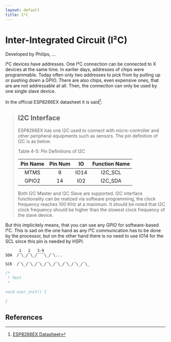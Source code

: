 ```yaml
---
layout: default
title: I²C
---
```


Inter-Integrated Circuit (I²C)
==============================

Developed by Philips, ...

I²C devices have addresses.
One I²C connection can be connected to X devices at the same time.
In earlier days, addresses of chips were programmable.
Today often only two addresses to pick from by pulling up or pushing down a GPIO.
There are also chips, even expensive ones, that are are not addressable at all.
Then, the connection can only be used by one single slave device.

In the official ESP8266EX datasheet it is said[^datasheet]:

> I2C Interface
> -------------
>
> ESP8266EX has one I2C used to connect with micro-controller and other peripheral equipments such as sensors.
> The pin definition of I2C is as below.
>
> Table 4-5: Pin Definitions of I2C
>
> | Pin Name | Pin Num | IO    | Function Name |
> |:--------:|:-------:|:-----:|:-------------:|
> | MTMS     | 9       | IO14  | I2C_SCL       |
> | GPIO2    | 14      | IO2   | I2C_SDA       |
>
> Both I2C Master and I2C Slave are supported.
> I2C interface functionality can be realized via software programming, the clock frequency reaches 100 KHz at a maximum.
> It should be noted that I2C clock frequency should be higher than the slowest clock frequency of the slave device.

But this implicitely means, that you can use any GPIO for software-based I²C.
This is sad on the one hand as any I²C communication has to be done by the processor, but on the other hand there is no need to use IO14 for the SCL since this pin is needed by HSPI.

```
      1   2   3-9
SDA  /‾\_/‾\_/‾‾‾\_/‾\...

SCK  /‾\_/‾\_/‾\_/‾\_/‾\_/‾\_/‾\_/‾\_
```


```c
/*
 * Test
 *

void user_init() {
    
}
```

References
----------

[^datasheet]: [ESP8266EX Datasheet](http://espressif.com/en/file/957/download?token=qg825sq2)